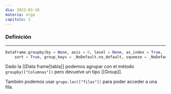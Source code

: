 ```yaml
---
dia: 2023-03-16
materia: orga
capitulo: 1
---
```

### Definición
---
``` python
DataFrame.groupby(by = None, axis = 0, level = None, as_index = True, 
	sort = True, group_keys = _NoDefault.no_default, squeeze = _NoDefault.no_default, observed = False, dropna = True)
```
Dado la [[Data frame|tabla]] podemos agrupar con el método `groupby(["Columnas"])` pero devuelve un tipo [[Group]]. 

También podemos usar `grupo.loc(["filas"])` para poder acceder a una fila.



